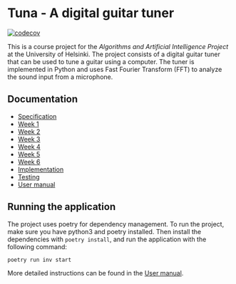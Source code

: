 # Tuna - A digital guitar tuner

[![codecov](https://codecov.io/github/ladtopi/tiralabra-tuna/graph/badge.svg?token=0OIABY3SPG)](https://codecov.io/github/ladtopi/tiralabra-tuna)

This is a course project for the _Algorithms and Artificial Intelligence Project_
at the University of Helsinki. The project consists of a digital guitar tuner
that can be used to tune a guitar using a computer. The tuner is implemented in
Python and uses Fast Fourier Transform (FFT) to analyze the sound input from a
microphone.

## Documentation

- [Specification](/docs/specification.md)
- [Week 1](/docs/week1.md)
- [Week 2](/docs/week2.md)
- [Week 3](/docs/week3.md)
- [Week 4](/docs/week4.md)
- [Week 5](/docs/week5.md)
- [Week 6](/docs/week6.md)
- [Implementation](/docs/implementation.md)
- [Testing](/docs/testing.md)
- [User manual](/docs/manual.md)

## Running the application

The project uses poetry for dependency management. To run the project, make sure you have python3 and poetry installed. Then install the dependencies with `poetry install`, and run the application with the following command:

```bash
poetry run inv start
```

More detailed instructions can be found in the [User manual](/docs/manual.md).

